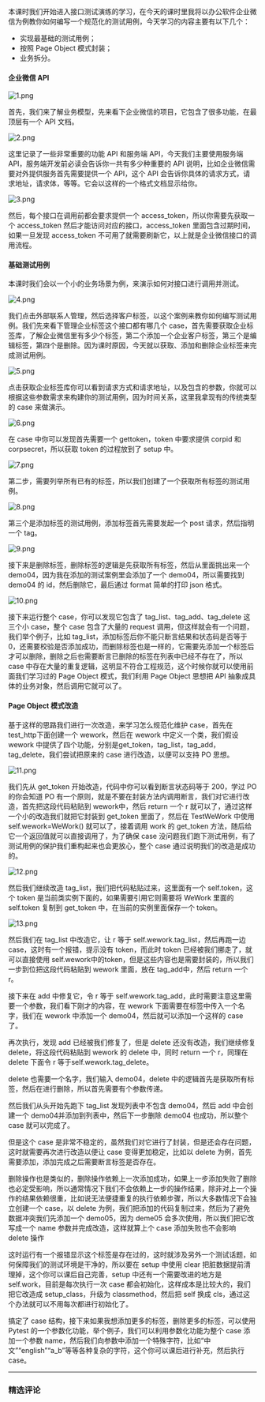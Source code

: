 <p>本课时我们开始进入接口测试演练的学习，在今天的课时里我将以办公软件企业微信为例教你如何编写一个规范化的测试用例，今天学习的内容主要有以下几个：</p>
<ul>
<li>实现最基础的测试用例；</li>
<li>按照 Page Object 模式封装；</li>
<li>业务拆分。</li>
</ul>
<h4>企业微信 API</h4>
<p><img src="https://s0.lgstatic.com/i/image/M00/04/06/Ciqc1F6zpsmAGTxQAAPiaGeyA9c810.png" alt="1.png"></p>
<p>首先，我们来了解业务模型，先来看下企业微信的项目，它包含了很多功能，在最顶层有一个 API 文档。</p>
<p><img src="https://s0.lgstatic.com/i/image/M00/04/06/Ciqc1F6zptGAL9FGAAODNPdO0tw364.png" alt="2.png"></p>
<p>这里记录了一些非常重要的功能 API 和服务端 API，今天我们主要使用服务端 API，服务端开发前必读会告诉你一共有多少种重要的 API 说明，比如企业微信需要对外提供服务首先需要提供一个 API，这个 API 会告诉你具体的请求方式，请求地址，请求体，等等。它会以这样的一个格式文档显示给你。</p>
<p><img src="https://s0.lgstatic.com/i/image/M00/04/06/Ciqc1F6zptqAMfuRAACjQeh-sQo875.png" alt="3.png"></p>
<p>然后，每个接口在调用前都会要求提供一个 access_token，所以你需要先获取一个 access_token 然后才能访问对应的接口，access_token 里面包含过期时间，如果一旦发现 access_token 不可用了就需要刷新它，以上就是企业微信接口的调用流程。</p>
<h4>基础测试用例</h4>
<p>本课时我们会以一个小的业务场景为例，来演示如何对接口进行调用并测试。</p>
<p><img src="https://s0.lgstatic.com/i/image/M00/04/06/CgqCHl6zpuOAUh4yAASayLcWEr0388.png" alt="4.png"></p>
<p>我们点击外部联系人管理，然后选择客户标签，以这个案例来教你如何编写测试用例。我们先来看下管理企业标签这个接口都有哪几个 case，首先需要获取企业标签库，了解企业微信里有多少个标签，第二个添加一个企业客户标签，第三个是编辑标签，第四个是删除。因为课时原因，今天就以获取、添加和删除企业标签来完成测试用例。</p>
<p><img src="https://s0.lgstatic.com/i/image/M00/04/07/CgqCHl6zpuuAN3wPAAD5XIRPce4177.png" alt="5.png"></p>
<p>点击获取企业标签库你可以看到请求方式和请求地址，以及包含的参数，你就可以根据这些参数需求来构建你的测试用例，因为时间关系，这里我拿现有的传统类型的 case 来做演示。</p>
<p><img src="https://s0.lgstatic.com/i/image/M00/04/06/Ciqc1F6zpvKAMfjdAAJ9ZRNiYr0447.png" alt="6.png"></p>
<p>在 case 中你可以发现首先需要一个 gettoken，token 中要求提供 corpid 和 corpsecret，所以获取 token 的过程放到了 setup 中。</p>
<p><img src="https://s0.lgstatic.com/i/image/M00/04/07/CgqCHl6zpvmADlusAAGaXfzygtE098.png" alt="7.png"></p>
<p>第二步，需要列举所有已有的标签，所以我们创建了一个获取所有标签的测试用例。</p>
<p><img src="https://s0.lgstatic.com/i/image/M00/04/07/CgqCHl6zpwKALS8uAAHp100h8Bs993.png" alt="8.png"></p>
<p>第三个是添加标签的测试用例，添加标签首先需要发起一个 post 请求，然后指明一个 tag。</p>
<p><img src="https://s0.lgstatic.com/i/image/M00/04/07/Ciqc1F6zpwuARh4AAAH2B77hd3w941.png" alt="9.png"></p>
<p>接下来是删除标签，删除标签的逻辑是先获取所有标签，然后从里面挑出来一个demo04，因为我在添加的测试案例里会添加了一个 demo04，所以需要找到 demo04 的 id，然后删除它，最后通过 format 简单的打印 json 格式。</p>
<p><img src="https://s0.lgstatic.com/i/image/M00/04/07/Ciqc1F6zpxSAIH0uAAM9UzYrBl8381.png" alt="10.png"></p>
<p>接下来运行整个 case，你可以发现它包含了 tag_list、tag_add、tag_delete 这三个小 case，整个 case 包含了大量的 request 调用，但这样就会有一个问题，我们举个例子，比如 tag_list，添加标签后你不能只断言结果和状态码是否等于 0，还需要校验是否添加成功，而删除标签也是一样的，它需要先添加一个标签后才可以删除，删除之后也需要断言已删除的标签在列表中已经不存在了，所以 case 中存在大量的重复逻辑，这明显不符合工程规范，这个时候你就可以使用前面我们学习过的 Page Object 模式，我们利用 Page Object 思想把 API 抽象成具体的业务对象，然后调用它就可以了。</p>
<h4>Page Object 模式改造</h4>
<p>基于这样的思路我们进行一次改造，来学习怎么规范化维护 case，首先在 test_http下面创建一个 wework，然后在 wework 中定义一个类，我们假设 wework 中提供了四个功能，分别是get_token，tag_list，tag_add，tag_delete，我们尝试把原来的 case 进行改造，以便可以支持 PO 思想。</p>
<p><img src="https://s0.lgstatic.com/i/image/M00/04/07/Ciqc1F6zpyCAARn8AAHC596PqcY323.png" alt="11.png"></p>
<p>我们先从 get_token 开始改造，代码中你可以看到断言状态码等于 200，学过 PO 的你会知道 PO 有一个原则，就是不要在封装方法内调用断言，我们对它进行改造，首先把这段代码粘贴到 wework中，然后 return 一个 r 就可以了，通过这样一个小的改造我们就把它封装到 get_token 里面了，然后在 TestWeWork 中使用 self.wework=WeWork() 就可以了，接着调用 work 的 get_token 方法，随后给它一个返回值就可以直接调用了，为了确保 case 没问题我们跑下测试用例，有了测试用例的保护我们重构起来也会更放心，整个 case 通过说明我们的改造是成功的。</p>
<p><img src="https://s0.lgstatic.com/i/image/M00/04/07/CgqCHl6zpymAC6lxAAFjpeKHp4E485.png" alt="12.png"></p>
<p>然后我们继续改造 tag_list，我们把代码粘贴过来，这里面有一个 self.token，这个 token 是当前类实例下面的，如果需要引用它则需要将 WeWork 里面的 self.token 复制到 get_token 中，在当前的实例里面保存一个 token。</p>
<p><img src="https://s0.lgstatic.com/i/image/M00/04/07/Ciqc1F6zpzOAJekjAADLjwU2r_k764.png" alt="13.png"></p>
<p>然后我们在 tag_list 中改造它，让 r 等于 self.wework.tag_list，然后再跑一边 case，这时有一个报错，提示没有 token，而此时 token 已经被我们挪走了，就可以直接使用 self.wework中的token，但是这些内容也是需要封装的，所以我们一步到位把这段代码粘贴到 wework 里面，放在 tag_add中，然后 return 一个 r。</p>
<p>接下来在 add 中修复它，令 r 等于 self.wework.tag_add，此时需要注意这里需要一个参数，我们看下刚才的内容，在 wework 下面需要在标签中传入一个名字，我们在 wework 中添加一个 demo04，然后就可以添加一个这样的 case 了。</p>
<p>再次执行，发现 add 已经被我们修复了，但是 delete 还没有改造，我们继续修复 delete，将这段代码粘贴到 wework 的 delete 中，同时 return 一个 r，同理在 delete 下面令 r 等于self.wework.tag_delete。</p>
<p>delete 也需要一个名字，我们输入 demo04，delete 中的逻辑首先是获取所有标签，然后在进行删除，所以首先需要有个参数传递。</p>
<p>然后我们从头开始先跑下 tag_list 发现列表中不包含 demo04，然后 add 中会创建一个 demo04并添加到列表中，然后下一步删除 demo04 也成功，所以整个 case 就可以完成了。</p>
<p>但是这个 case 是非常不稳定的，虽然我们对它进行了封装，但是还会存在问题，这时就需要再次进行改造以便让 case 变得更加稳定，比如以 delete 为例，首先需要添加，添加完成之后需要断言标签是否存在。</p>
<p>删除操作也是类似的，删除操作依赖上一次添加成功，如果上一步添加失败了删除也必定受影响，所以通常情况下我们不会依赖上一步的操作结果，除非对上一个操作的结果依赖很重，比如说无法便捷重复的执行依赖步骤，所以大多数情况下会独立创建一个 case，以 delete 为例，我们把添加的代码复制过来，然后为了避免数据冲突我们先添加一个 demo05，因为 deme05 会多次使用，所以我们把它改写成一个 name 参数并完成改造，这样就算上个 case 添加失败也不会影响 delete 操作</p>
<p>这时运行有一个报错显示这个标签是存在过的，这时就涉及另外一个测试话题，如何保障我们的测试环境是干净的，所以要在 setup 中使用 clear 把脏数据提前清理掉，这个你可以课后自己完善，setup 中还有一个需要改进的地方是 self.work，目前是每次执行一次 case 都会初始化，这样成本是比较大的，我们把它改造成 setup_class，升级为 classmethod，然后把 self 换成 cls，通过这个办法就可以不用每次都进行初始化了。</p>
<p>搞定了 case 结构，接下来如果我想添加更多的标签，删除更多的标签，可以使用 Pytest 的一个参数化功能，举个例子，我们可以利用参数化功能为整个 case 添加一个参数 name，然后我们向参数中添加一个特殊字符，比如“中文”“english”“a_b”等等各种复杂的字符，这个你可以课后进行补充，然后执行 case。</p>

---

### 精选评论


